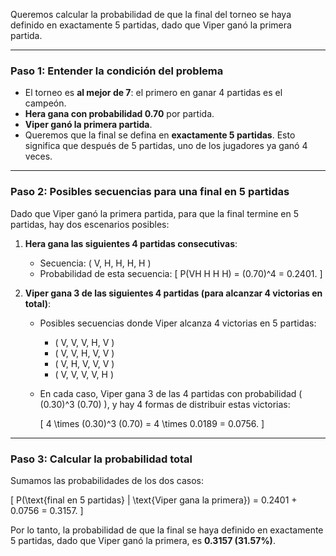 Queremos calcular la probabilidad de que la final del torneo se haya definido en exactamente 5 partidas, dado que Viper ganó la primera partida.

---

### **Paso 1: Entender la condición del problema**
- El torneo es **al mejor de 7**: el primero en ganar 4 partidas es el campeón.
- **Hera gana con probabilidad 0.70** por partida.
- **Viper ganó la primera partida**.
- Queremos que la final se defina en **exactamente 5 partidas**. Esto significa que después de 5 partidas, uno de los jugadores ya ganó 4 veces.

---

### **Paso 2: Posibles secuencias para una final en 5 partidas**
Dado que Viper ganó la primera partida, para que la final termine en 5 partidas, hay dos escenarios posibles:

1. **Hera gana las siguientes 4 partidas consecutivas**:  
   - Secuencia: \( V, H, H, H, H \)
   - Probabilidad de esta secuencia:
     \[
     P(VH H H H) = (0.70)^4 = 0.2401.
     \]

2. **Viper gana 3 de las siguientes 4 partidas (para alcanzar 4 victorias en total)**:  
   - Posibles secuencias donde Viper alcanza 4 victorias en 5 partidas:
     - \( V, V, V, H, V \)  
     - \( V, V, H, V, V \)  
     - \( V, H, V, V, V \)  
     - \( V, V, V, V, H \)  

   - En cada caso, Viper gana 3 de las 4 partidas con probabilidad \( (0.30)^3 (0.70) \), y hay 4 formas de distribuir estas victorias:

     \[
     4 \times (0.30)^3 (0.70) = 4 \times 0.0189 = 0.0756.
     \]

---

### **Paso 3: Calcular la probabilidad total**
Sumamos las probabilidades de los dos casos:

\[
P(\text{final en 5 partidas} | \text{Viper gana la primera}) = 0.2401 + 0.0756 = 0.3157.
\]

Por lo tanto, la probabilidad de que la final se haya definido en exactamente 5 partidas, dado que Viper ganó la primera, es **0.3157 (31.57%)**.